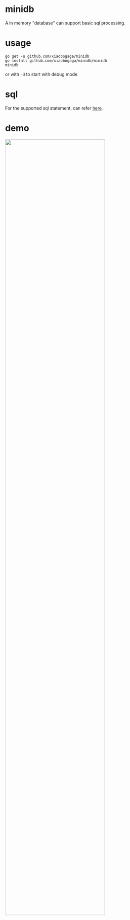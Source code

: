 # minidb

A in memory "database" can support basic sql processing.

# usage

```shell
go get -u github.com/xiaobogaga/minidb
go install github.com/xiaobogaga/minidb/minidb
minidb
```

or with `-d` to start with debug mode.

# sql

For the supported sql statement, can refer [here](https://github.com/xiaobogaga/minidb/blob/master/parser/sql.md).

# demo

<img src="https://github.com/xiaobogaga/minidb/blob/master/demo/minidb-demo.gif" width="80%" height="80%" />

